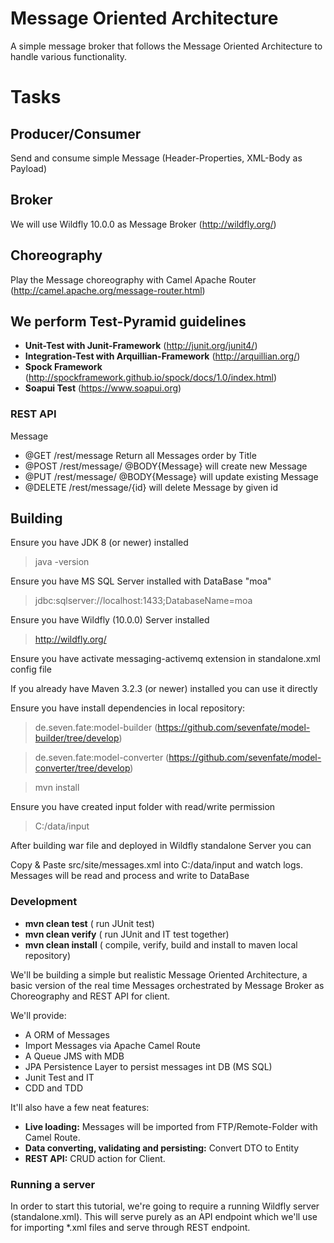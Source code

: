# Message Oriented Architecture
A simple message broker that follows the Message Oriented Architecture to handle various functionality.

# Tasks
## Producer/Consumer
   Send and consume simple Message (Header-Properties, XML-Body as Payload)
## Broker
   We will use Wildfly 10.0.0 as Message Broker (http://wildfly.org/)
## Choreography
   Play the Message choreography with Camel Apache Router (http://camel.apache.org/message-router.html)
## We perform Test-Pyramid guidelines
* **Unit-Test with Junit-Framework** 
    (http://junit.org/junit4/)
* **Integration-Test with Arquillian-Framework** 
    (http://arquillian.org/)
* **Spock Framework** 
    (http://spockframework.github.io/spock/docs/1.0/index.html)
* **Soapui Test**
    (https://www.soapui.org)

### REST API
Message

* @GET        /rest/message Return all Messages order by Title
* @POST       /rest/message/ @BODY{Message} will create new Message
* @PUT        /rest/message/ @BODY{Message} will update existing Message
* @DELETE     /rest/message/{id} will delete Message by given id



Building
-------------------

Ensure you have JDK 8 (or newer) installed

> java -version

Ensure you have MS SQL Server installed with DataBase "moa"

> jdbc:sqlserver://localhost:1433;DatabaseName=moa

Ensure you have Wildfly (10.0.0) Server installed

> http://wildfly.org/

Ensure you have activate messaging-activemq extension in standalone.xml config file

> <extension module="org.wildfly.extension.messaging-activemq"/>

If you already have Maven 3.2.3 (or newer) installed you can use it directly

Ensure you have install dependencies in local repository:

> de.seven.fate:model-builder
  (https://github.com/sevenfate/model-builder/tree/develop)
  
> de.seven.fate:model-converter
  (https://github.com/sevenfate/model-converter/tree/develop)

> mvn install

Ensure you have created input folder with read/write permission

> C:/data/input

After building war file and deployed in Wildfly standalone Server you can

Copy & Paste src/site/messages.xml into C:/data/input and watch logs.
Messages will be read and process and write to DataBase

### Development

* **mvn clean test**  ( run JUnit test)
* **mvn clean verify**  ( run JUnit and IT test together)
* **mvn clean install**  ( compile, verify, build and install to maven local repository)

We'll be building a simple but realistic Message Oriented Architecture, a basic version of the real time Messages orchestrated by Message Broker as Choreography and REST API for client.

We'll provide:

* A ORM of Messages
* Import Messages via Apache Camel Route
* A Queue JMS with MDB
* JPA Persistence Layer to persist messages int DB (MS SQL)
* Junit Test and IT
* CDD and TDD

It'll also have a few neat features:

* **Live loading:** Messages will be imported from FTP/Remote-Folder with Camel Route.
* **Data converting, validating and persisting:** Convert DTO to Entity
* **REST API:** CRUD action for Client.

### Running a server

In order to start this tutorial, we're going to require a running Wildfly server (standalone.xml). This will serve purely as an API endpoint which we'll use for importing *.xml files and serve through REST endpoint.
